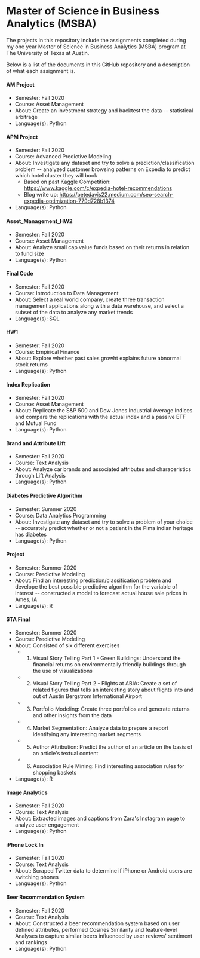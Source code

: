 # Master of Science in Business Analytics (MSBA)
The projects in this repository include the assignments completed during my one year Master of Science in Business Analytics (MSBA) program at The University of Texas at Austin.

Below is a list of the documents in this GitHub repository and a description of what each assignment is.

#### AM Project
* Semester: Fall 2020
* Course: Asset Management
* About: Create an investment strategy and backtest the data -- statistical arbitrage
* Language(s): Python

#### APM Project
* Semester: Fall 2020
* Course: Advanced Predictive Modeling
* About: Investigate any dataset and try to solve a prediction/classification problem -- analyzed customer browsing patterns on Expedia to predict which hotel cluster they will book
    * Based on past Kaggle Competition: https://www.kaggle.com/c/expedia-hotel-recommendations
    * Blog write up: https://petedavis22.medium.com/seo-search-expedia-optimization-779d728b1374
* Language(s): Python

#### Asset_Management_HW2
* Semester: Fall 2020
* Course: Asset Management
* About: Analyze small cap value funds based on their returns in relation to fund size
* Language(s): Python

#### Final Code
* Semester: Fall 2020
* Course: Introduction to Data Management
* About: Select a real world company, create three transaction management applications along with a data warehouse, and select a subset of the data to analyze any market trends
* Language(s): SQL

#### HW1
* Semester: Fall 2020
* Course: Empirical Finance
* About: Explore whether past sales growht explains future abnormal stock returns
* Language(s): Python

#### Index Replication
* Semester: Fall 2020
* Course: Asset Management
* About: Replicate the S&P 500 and Dow Jones Industrial Average Indices and compare the replications with the actual index and a passive ETF and Mutual Fund
* Language(s): Python

#### Brand and Attribute Lift
* Semester: Fall 2020
* Course: Text Analysis
* About: Analyze car brands and associated attributes and characeristics through Lift Analysis
* Language(s): Python

#### Diabetes Predictive Algorithm
* Semester: Summer 2020
* Course: Data Analytics Programming
* About: Investigate any dataset and try to solve a problem of your choice -- accurately predict whether or not a patient in the Pima indian heritage has diabetes
* Language(s): Python

#### Project
* Semester: Summer 2020
* Course: Predictive Modeling
* About: Find an interesting prediction/classification problem and develope the best possible predictive algorithm for the variable of interest -- constructed a model to forecast actual house sale prices in Ames, IA
* Language(s): R

#### STA Final
* Semester: Summer 2020
* Course: Predictive Modeling
* About: Consisted of six different exercises
    * 1. Visual Story Telling Part 1 - Green Buildings: Understand the financial returns on environmentally friendly buildings through the use of visualizations
    * 2. Visual Story Telling Part 2 - Flights at ABIA: Create a set of related figures that tells an interesting story about flights into and out of Austin Bergstrom International Airport
    * 3. Portfolio Modeling: Create three portfolios and generate returns and other insights from the data
    * 4. Market Segmentation: Analyze data to prepare a report identifying any interesting market segments
    * 5. Author Attribution: Predict the author of an article on the basis of an article's textual content
    * 6. Association Rule Mining: Find interesting association rules for shopping baskets
* Language(s): R

#### Image Analytics
* Semester: Fall 2020
* Course: Text Analysis
* About: Extracted images and captions from Zara's Instagram page to analyze user engagement
* Language(s): Python

#### iPhone Lock In
* Semester: Fall 2020
* Course: Text Analysis
* About: Scraped Twitter data to determine if iPhone or Android users are switching phones
* Language(s): Python

#### Beer Recommendation System
* Semester: Fall 2020
* Course: Text Analysis
* About: Constructed a beer recommendation system based on user defined attributes, performed Cosines Similarity and feature-level Analyses to capture similar beers influenced by user reviews' sentiment and rankings
* Language(s): Python
